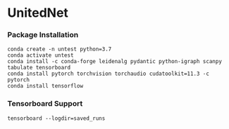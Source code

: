 # UnitedNet


### Package Installation
```
conda create -n untest python=3.7
conda activate untest
conda install -c conda-forge leidenalg pydantic python-igraph scanpy tabulate tensorboard
conda install pytorch torchvision torchaudio cudatoolkit=11.3 -c pytorch 
conda install tensorflow
```


### Tensorboard Support 
`tensorboard --logdir=saved_runs`